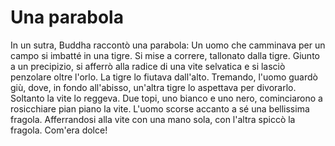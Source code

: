 # Una parabola

In un sutra, Buddha raccontò una parabola: Un uomo che camminava per un campo si imbatté in una tigre. Si mise a correre, tallonato dalla tigre. Giunto a un precipizio, si afferrò alla radice di una vite selvatica e si lasciò penzolare oltre l'orlo. La tigre lo fiutava dall'alto. Tremando, l'uomo guardò giù, dove, in fondo all'abisso, un'altra tigre lo aspettava per divorarlo. Soltanto la vite lo reggeva. Due topi, uno bianco e uno nero, cominciarono a rosicchiare pian piano la vite. L'uomo scorse accanto a sé una bellissima fragola. Afferrandosi alla vite con una mano sola, con l'altra spiccò la fragola. Com'era dolce!

